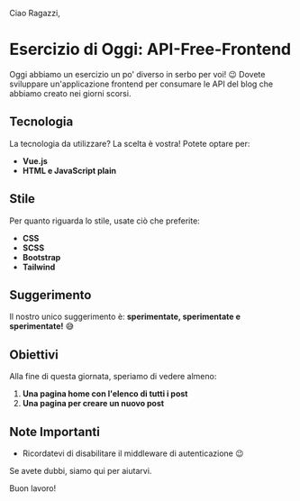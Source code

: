 Ciao Ragazzi,

# Esercizio di Oggi: API-Free-Frontend

Oggi abbiamo un esercizio un po' diverso in serbo per voi! 😉 Dovete sviluppare un'applicazione frontend per consumare le API del blog che abbiamo creato nei giorni scorsi.

## Tecnologia

La tecnologia da utilizzare? La scelta è vostra! Potete optare per:

- **Vue.js**
- **HTML e JavaScript plain**

## Stile

Per quanto riguarda lo stile, usate ciò che preferite:

- **CSS**
- **SCSS**
- **Bootstrap**
- **Tailwind**

## Suggerimento

Il nostro unico suggerimento è: **sperimentate, sperimentate e sperimentate!** 😅

## Obiettivi

Alla fine di questa giornata, speriamo di vedere almeno:

1. **Una pagina home con l'elenco di tutti i post**
2. **Una pagina per creare un nuovo post**

## Note Importanti

- Ricordatevi di disabilitare il middleware di autenticazione 😉

Se avete dubbi, siamo qui per aiutarvi.

Buon lavoro!